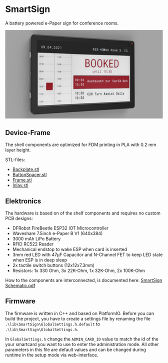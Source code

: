 # SmartSign
A battery powered e-Paper sign for conference rooms.

![](docs/smartsign.jpg)

## Device-Frame
The shell components are optimized for FDM printing in PLA with 0.2 mm layer height.

STL-files:
* [Backplate.stl](stl_files/Backplate.stl)
* [ButtonSpacer.stl](stl_files/ButtonSpacer.stl)
* [Frame.stl](stl_files/Frame.stl)
* [Inlay.stl](stl_files/Inlay.stl)

## Elektronics
The hardware is based on of the shelf components and requires no custom PCB designs:
* DFRobot FireBeetle ESP32 IOT Microcontroller
* Waveshare 7.5inch e-Paper B V1 (640x384)
* 3000 mAh LiPo Battery
* RFID RC522 Reader
* Mechanical endstop to wake ESP when card is inserted
* 3mm red LED with 47µF Capacitor and N-Channel FET to keep LED state when ESP is in deep sleep
* 2x tactile switch buttons (12x12x7.3mm)
* Resistors: 1x 330 Ohm, 3x 22K-Ohm, 1x 32K-Ohm, 2x 100K-Ohm

How to the components are interconnected, is documented here: [SmartSign Schematic.pdf](docs/SmartSign%20Schematic.pdf)

## Firmware
The firmware is written in C++ and based on PlatformIO. Before you can build the project, you have to create a settings file by renaming the file `.\lib\SmartSign\GlobalSettings.h.default` to `.\lib\SmartSign\GlobalSettings.h`. 

In `GlobalSettings.h` change the `ADMIN_CARD_ID` value to match the id of the your smartcard you want to use to enter the administration mode. All other parameters in this file are default values and can be changed during runtime in the setup mode via web-interface.

